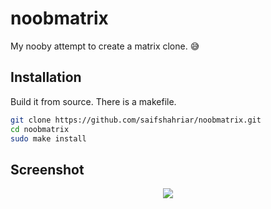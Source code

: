 # noobmatrix
My nooby attempt to create a matrix clone. 😅

## Installation
Build it from source. There is a makefile.

```sh
git clone https://github.com/saifshahriar/noobmatrix.git
cd noobmatrix
sudo make install
```

## Screenshot

<p align="center">
  <img src="https://media.giphy.com/media/7LSSoiU5GXlXJGzvnI/giphy.gif">
</p>
